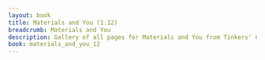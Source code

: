 ```yaml
---
layout: book
title: Materials and You (1.12)
breadcrumb: Materials and You
description: Gallery of all pages for Materials and You from Tinkers' Construct in Minecraft 1.12.2.
book: materials_and_you_12
---
```

